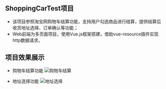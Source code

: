 ## ShoppingCarTest项目
* 该项目参照淘宝网购物车结算功能，支持用户勾选商品进行结算，提供结算后收货地址选择、订单确认等功能；
* Web前端为多页面项目，使用Vue.js框架搭建，借助vue-resource插件实现http数据请求。

## 项目效果展示
* 购物车结算功能
![购物车结算]("D:/yan2/qianduan/Vue-practice/shoppingCarTest/购物车结算.png")

* 地址选择功能
![地址选择]("D:/yan2/qianduan/Vue-practice/shoppingCarTest/address.png")

